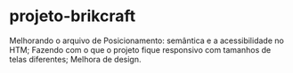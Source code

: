 # projeto-brikcraft
Melhorando o arquivo de Posicionamento:  semântica e a acessibilidade no HTM; Fazendo com o que o projeto fique responsivo com tamanhos de telas diferentes; Melhora de design.
